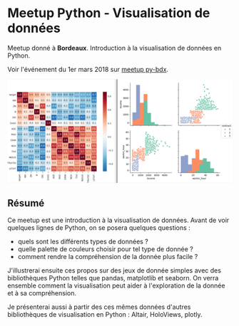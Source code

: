 # Meetup Python - Visualisation de données

Meetup donné à **Bordeaux**. Introduction à la visualisation de données en Python.

Voir l'événement du 1er mars 2018 sur [meetup py-bdx](https://www.meetup.com/py-bdx/events/247587158/).

![image](./meetup-picture.png)


## Résumé

Ce meetup est une introduction à la visualisation de données. Avant de voir quelques
lignes de Python, on se posera quelques questions :

* quels sont les différents types de données ?
* quelle palette de couleurs choisir pour tel type de donnée ?
* comment rendre la compréhension de la donnée plus facile ?

J'illustrerai ensuite ces propos sur des jeux de donnée simples avec des
bibliothèques Python telles que pandas, matplotlib et seaborn. On verra ensemble
comment la visualisation peut aider à l'exploration de la donnée et à sa
compréhension.

Je présenterai aussi à partir des ces mêmes données d'autres bibliothèques de
visualisation en Python : Altair, HoloViews, plotly.

